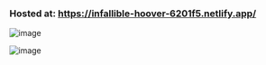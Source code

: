 
### Hosted at: https://infallible-hoover-6201f5.netlify.app/


![image](https://user-images.githubusercontent.com/22105425/145418125-f4162573-c311-4ee4-a1af-fc5e6b649b71.png)


![image](https://user-images.githubusercontent.com/22105425/145418664-0cb3f080-0ac0-4ce7-af62-3e9289eb45e8.png)

